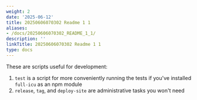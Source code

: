 ```yaml
---
weight: 2
date: '2025-06-12'
title: 20250606070302 Readme 1 1
aliases:
- /docs/20250606070302_README_1_1/
description: ''
linkTitle: 20250606070302 Readme 1 1
type: docs
---
```


These are scripts useful for development:

 1. `test` is a script for more conveniently running the tests if you've installed `full-icu` as an npm module
 1. `release`, `tag`, and `deploy-site` are administrative tasks you won't need
